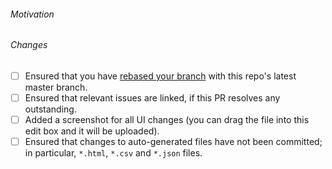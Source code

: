 <!--
To help with the large amounts of pull requests, we would appreciate your
reviews of other pull requests, especially simple changes. Just leave a
review and comment describing what you have tested in the relevant PR.
Reviewing helps to reduce the average time-to-merge for everyone.
Thanks a lot if you do!
List of open PRs: https://github.com/alex/nyt-2020-election-scraper/pulls
-->

###### Motivation

###### Changes

<!-- Please check what applies. Note that these are not hard requirements but merely serve as information for reviewers. -->

- [ ] Ensured that you have [rebased your branch](https://stackoverflow.com/a/7244456) with this repo's latest master branch.
- [ ] Ensured that relevant issues are linked, if this PR resolves any outstanding.
- [ ] Added a screenshot for all UI changes (you can drag the file into this edit box and it will be uploaded).
- [ ] Ensured that changes to auto-generated files have not been committed; in particular, `*.html`, `*.csv` and `*.json` files.
